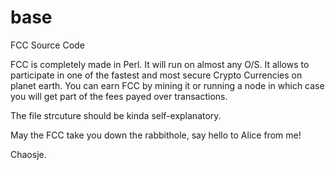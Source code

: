 # base
FCC Source Code

FCC is completely made in Perl. It will run on almost any O/S.
It allows to participate in one of the fastest and most secure Crypto Currencies on planet earth.
You can earn FCC by mining it or running a node in which case you will get part of the fees payed over transactions.

The file strcuture should be kinda self-explanatory.

May the FCC take you down the rabbithole, say hello to Alice from me!

Chaosje.
